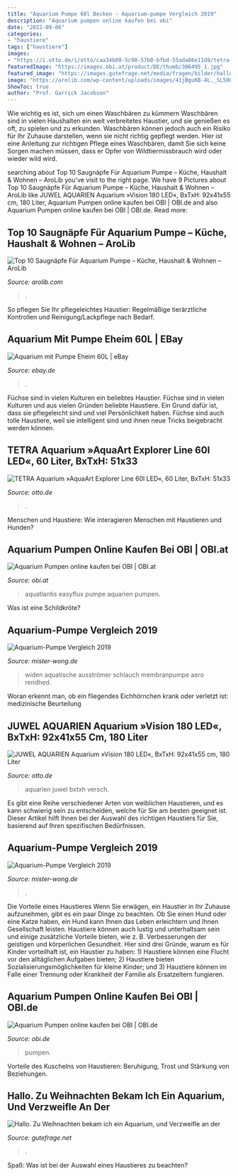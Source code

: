 ```yaml
---
title: "Aquarium Pumpe 60l Becken - Aquarium-pumpe Vergleich 2019"
description: "Aquarium pumpen online kaufen bei obi"
date: "2022-09-06"
categories:
- "haustiere"
tags: ["haustiere"]
images:
- "https://i.otto.de/i/otto/caa34b09-5c98-57b0-bfbd-55ada86e11d8/tetra-aquarium-aquaart-explorer-line-60l-led-60-liter-bxtxh-51x33-5x51-5-cm-weiss-weiss.jpg?$formatz$"
featuredImage: "https://images.obi.at/product/DE/thumb/306495_1.jpg"
featured_image: "https://images.gutefrage.net/media/fragen/bilder/hallo-zu-weihnachten-bekam-ich-ein-aquarium-und-verzweifle-an-der-pumpe-wofuer-ist-der-durchsichtige-schlauch-muss-der-ins-becken-oder-raus/0_original.jpg?v=1482923428000"
image: "https://arolib.com/wp-content/uploads/images/41jBguKB-4L._SL500_.jpg"
ShowToc: true
author: "Prof. Garrick Jacobson"
---
```



Wie wichtig es ist, sich um einen Waschbären zu kümmern
Waschbären sind in vielen Haushalten ein weit verbreitetes Haustier, und sie genießen es oft, zu spielen und zu erkunden. Waschbären können jedoch auch ein Risiko für Ihr Zuhause darstellen, wenn sie nicht richtig gepflegt werden. Hier ist eine Anleitung zur richtigen Pflege eines Waschbären, damit Sie sich keine Sorgen machen müssen, dass er Opfer von Wildtiermissbrauch wird oder wieder wild wird.

	

		
searching about Top 10 Saugnäpfe Für Aquarium Pumpe – Küche, Haushalt &amp; Wohnen – AroLib you've visit to the right page. We have 9 Pictures about Top 10 Saugnäpfe Für Aquarium Pumpe – Küche, Haushalt &amp; Wohnen – AroLib like JUWEL AQUARIEN Aquarium »Vision 180 LED«, BxTxH: 92x41x55 cm, 180 Liter, Aquarium Pumpen online kaufen bei OBI | OBI.de and also Aquarium Pumpen online kaufen bei OBI | OBI.de. Read more:
		
    
## Top 10 Saugnäpfe Für Aquarium Pumpe – Küche, Haushalt &amp; Wohnen – AroLib

<img loading=lazy src="https://arolib.com/wp-content/uploads/images/41jBguKB-4L._SL500_.jpg" onerror="this.onerror=null;this.src='https://tse2.mm.bing.net/th?id=OIP.DjkM8Oma7wWJTiAtL816hgHaHa&amp;pid=15.1';" alt="Top 10 Saugnäpfe Für Aquarium Pumpe – Küche, Haushalt &amp; Wohnen – AroLib">

_Source: arolib.com_

>. 

	

So pflegen Sie Ihr pflegeleichtes Haustier: Regelmäßige tierärztliche Kontrollen und Reinigung/Lackpflege nach Bedarf.

    
## Aquarium Mit Pumpe Eheim 60L | EBay

<img loading=lazy src="https://i.ebayimg.com/00/s/MTIwMFgxNjAw/z/DXUAAOSwZ~5gccsF/$_57.JPG?set_id=8800005007" onerror="this.onerror=null;this.src='https://tse4.mm.bing.net/th?id=OIP.AHXdqwM4JL8ULMFuyhj_AAHaFj&amp;pid=15.1';" alt="Aquarium mit Pumpe Eheim 60L | eBay">

_Source: ebay.de_

>. 

	

Füchse sind in vielen Kulturen ein beliebtes Haustier.
Füchse sind in vielen Kulturen und aus vielen Gründen beliebte Haustiere. Ein Grund dafür ist, dass sie pflegeleicht sind und viel Persönlichkeit haben. Füchse sind auch tolle Haustiere, weil sie intelligent sind und ihnen neue Tricks beigebracht werden können.

    
## TETRA Aquarium »AquaArt Explorer Line 60l LED«, 60 Liter, BxTxH: 51x33

<img loading=lazy src="https://i.otto.de/i/otto/caa34b09-5c98-57b0-bfbd-55ada86e11d8/tetra-aquarium-aquaart-explorer-line-60l-led-60-liter-bxtxh-51x33-5x51-5-cm-weiss-weiss.jpg?$formatz$" onerror="this.onerror=null;this.src='https://tse3.mm.bing.net/th?id=OIP.XIwn37L9Hjk7nHRk0ZifTgHaKN&amp;pid=15.1';" alt="TETRA Aquarium »AquaArt Explorer Line 60l LED«, 60 Liter, BxTxH: 51x33">

_Source: otto.de_

>. 

	

Menschen und Haustiere: Wie interagieren Menschen mit Haustieren und Hunden?

    
## Aquarium Pumpen Online Kaufen Bei OBI | OBI.at

<img loading=lazy src="https://images.obi.at/product/DE/thumb/306495_1.jpg" onerror="this.onerror=null;this.src='https://tse1.mm.bing.net/th?id=OIP.xoEgZWinQjC5oJbkTomfNAAAAA&amp;pid=15.1';" alt="Aquarium Pumpen online kaufen bei OBI | OBI.at">

_Source: obi.at_

>aquatlantis easyflux pumpe aquarien pumpen. 

	

Was ist eine Schildkröte?

    
## Aquarium-Pumpe Vergleich 2019

<img loading=lazy src="https://mister-wong.s3.amazonaws.com/uploads/product/image/198466/9b7e8cf4-bc09-4153-8d0c-9a340f0f3ce0.jpg" onerror="this.onerror=null;this.src='https://tse2.mm.bing.net/th?id=OIP.iZU11cU6zW5u2C2XP0WbQQHaFh&amp;pid=15.1';" alt="Aquarium-Pumpe Vergleich 2019">

_Source: mister-wong.de_

>widen aquatische ausströmer schlauch membranpumpe aero rendhed. 

	

Woran erkennt man, ob ein fliegendes Eichhörnchen krank oder verletzt ist: medizinische Beurteilung

    
## JUWEL AQUARIEN Aquarium »Vision 180 LED«, BxTxH: 92x41x55 Cm, 180 Liter

<img loading=lazy src="https://i.otto.de/i/otto/19461771/juwel-aquarien-aquarium-vision-180-led-bxtxh-92x41x55-cm-180-liter-schwarz.jpg?$formatz$" onerror="this.onerror=null;this.src='https://tse1.mm.bing.net/th?id=OIP.-qgiz2z04_V8FVrZGJ9rhgHaEx&amp;pid=15.1';" alt="JUWEL AQUARIEN Aquarium »Vision 180 LED«, BxTxH: 92x41x55 cm, 180 Liter">

_Source: otto.de_

>aquarien juwel bxtxh versch. 

	

Es gibt eine Reihe verschiedener Arten von weiblichen Haustieren, und es kann schwierig sein zu entscheiden, welche für Sie am besten geeignet ist. Dieser Artikel hilft Ihnen bei der Auswahl des richtigen Haustiers für Sie, basierend auf Ihren spezifischen Bedürfnissen.

    
## Aquarium-Pumpe Vergleich 2019

<img loading=lazy src="https://mister-wong.s3.amazonaws.com/uploads/product/image/198465/42884dec-e074-4169-b548-b268313d1d65.jpg" onerror="this.onerror=null;this.src='https://tse2.mm.bing.net/th?id=OIP.-X7JtjRhg0FY6BXPmS_ibAHaHa&amp;pid=15.1';" alt="Aquarium-Pumpe Vergleich 2019">

_Source: mister-wong.de_

>. 

	

Die Vorteile eines Haustieres
Wenn Sie erwägen, ein Haustier in Ihr Zuhause aufzunehmen, gibt es ein paar Dinge zu beachten. Ob Sie einen Hund oder eine Katze haben, ein Hund kann Ihnen das Leben erleichtern und Ihnen Gesellschaft leisten. Haustiere können auch lustig und unterhaltsam sein und einige zusätzliche Vorteile bieten, wie z. B. Verbesserungen der geistigen und körperlichen Gesundheit. Hier sind drei Gründe, warum es für Kinder vorteilhaft ist, ein Haustier zu haben: 1) Haustiere können eine Flucht vor den alltäglichen Aufgaben bieten; 2) Haustiere bieten Sozialisierungsmöglichkeiten für kleine Kinder; und 3) Haustiere können im Falle einer Trennung oder Krankheit der Familie als Ersatzeltern fungieren.

    
## Aquarium Pumpen Online Kaufen Bei OBI | OBI.de

<img loading=lazy src="https://images.obi.de/product/DE/thumb/646335_1.jpg" onerror="this.onerror=null;this.src='https://tse2.mm.bing.net/th?id=OIP.QHLai04XtEso9yOoHu4LQgAAAA&amp;pid=15.1';" alt="Aquarium Pumpen online kaufen bei OBI | OBI.de">

_Source: obi.de_

>pumpen. 

	

Vorteile des Kuschelns von Haustieren: Beruhigung, Trost und Stärkung von Beziehungen.

    
## Hallo. Zu Weihnachten Bekam Ich Ein Aquarium, Und Verzweifle An Der

<img loading=lazy src="https://images.gutefrage.net/media/fragen/bilder/hallo-zu-weihnachten-bekam-ich-ein-aquarium-und-verzweifle-an-der-pumpe-wofuer-ist-der-durchsichtige-schlauch-muss-der-ins-becken-oder-raus/0_original.jpg?v=1482923428000" onerror="this.onerror=null;this.src='https://tse2.mm.bing.net/th?id=OIP.4TRguyyhV-4VfNZJ2sLqPAHaHa&amp;pid=15.1';" alt="Hallo. Zu Weihnachten bekam ich ein Aquarium, und Verzweifle an der">

_Source: gutefrage.net_

>. 

	

Spaß: Was ist bei der Auswahl eines Haustieres zu beachten?

